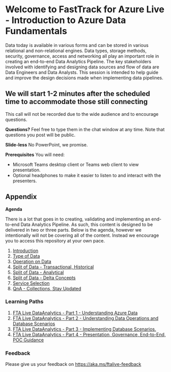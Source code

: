 # Welcome to FastTrack for Azure Live - Introduction to Azure Data Fundamentals

Data today is available in various forms and can be stored in various relational and non-relational engines. Data types, storage methods, security, governance, access and networking all play an important role in creating an end-to-end Data Analytics Pipeline. The key stakeholders involved with identifying and designing data sources and flow of data are Data Engineers and Data Analysts. This session is intended to help guide and improve the design decisions made when implementing data pipelines.

## We will start 1-2 minutes after the scheduled time to accommodate those still connecting

This call will not be recorded due to the wide audience and to encourage questions.

**Questions?** Feel free to type them in the chat window at any time. Note that questions you post will be public.

**Slide-less** No PowerPoint, we promise.

**Prerequisites**
You will need:

* Microsoft Teams desktop client or Teams web client to view presentation.
* Optional headphones to make it easier to listen to and interact with the presenters.

## Appendix

**Agenda**

There is a lot that goes in to creating, validating and implementing an end-to-end Data Analytics Pipeline. As such, this content is designed to be delivered in two or three parts. Below is the agenda, however we intentionally will not be covering all of the content. Instead we encourage you to access this repository at your own pace. 

1. [Introduction](./introduction.md)
1. [Type of Data](./typeofdata.md)
1. [Operation on Data](./dataoperations.md)
1. [Split of Data - Transactional, Historical](./splitofdata1.md)
1. [Split of Data - Analytical](./splitofdata2.md)
1. [Split of Data - Delta Concepts](./splitofdata3.md)
1. [Service Selection](./serviceselection.md)
1. [QnA - Collections, Stay Updated](./QnA.md)

### Learning Paths

1. [FTA Live DataAnalytics - Part 1 - Understanding Azure Data](https://learn.microsoft.com/users/krutimehta-7699/collections/yddwb7m2z6r28j)
1. [FTA Live DataAnalytics - Part 2 - Understanding Data Operations and Database Scenarios](https://learn.microsoft.com/users/krutimehta-7699/collections/g77pf5oxr47n50)
1. [FTA Live DataAnalytics - Part 3 - Implementing Database Scenarios.](https://learn.microsoft.com/users/krutimehta-7699/collections/222qb01y4d3pq7)
1. [FTA Live DataAnalytics - Part 4 - Presentation, Governance, End-to-End, POC Guidance](https://learn.microsoft.com/users/krutimehta-7699/collections/0nnjfk5x1ejpj1)

### Feedback

Please give us your feedback on https://aka.ms/ftalive-feedback